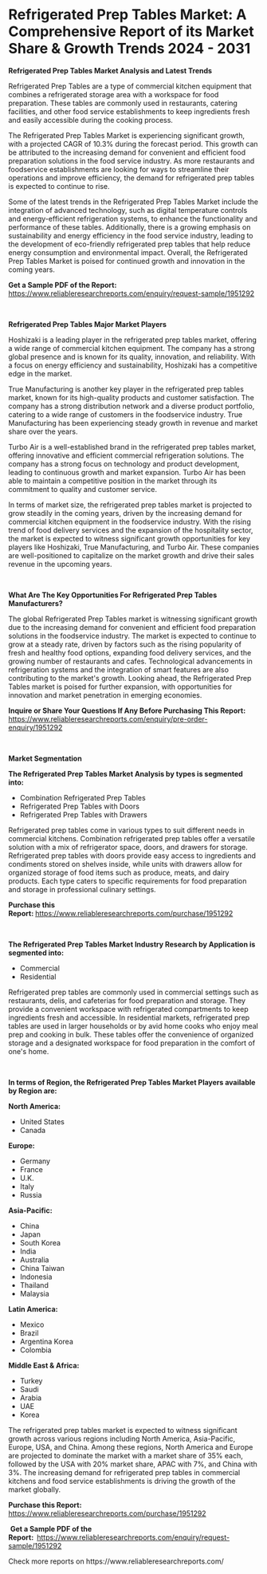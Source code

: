 <p><h1>Refrigerated Prep Tables Market: A Comprehensive Report of its Market Share & Growth Trends 2024 - 2031</h1></p><p><strong>Refrigerated Prep Tables Market Analysis and Latest Trends</strong></p>
<p><p>Refrigerated Prep Tables are a type of commercial kitchen equipment that combines a refrigerated storage area with a workspace for food preparation. These tables are commonly used in restaurants, catering facilities, and other food service establishments to keep ingredients fresh and easily accessible during the cooking process.</p><p>The Refrigerated Prep Tables Market is experiencing significant growth, with a projected CAGR of 10.3% during the forecast period. This growth can be attributed to the increasing demand for convenient and efficient food preparation solutions in the food service industry. As more restaurants and foodservice establishments are looking for ways to streamline their operations and improve efficiency, the demand for refrigerated prep tables is expected to continue to rise.</p><p>Some of the latest trends in the Refrigerated Prep Tables Market include the integration of advanced technology, such as digital temperature controls and energy-efficient refrigeration systems, to enhance the functionality and performance of these tables. Additionally, there is a growing emphasis on sustainability and energy efficiency in the food service industry, leading to the development of eco-friendly refrigerated prep tables that help reduce energy consumption and environmental impact. Overall, the Refrigerated Prep Tables Market is poised for continued growth and innovation in the coming years.</p></p>
<p><strong>Get a Sample PDF of the Report:&nbsp;</strong> <a href="https://www.reliableresearchreports.com/enquiry/request-sample/1951292">https://www.reliableresearchreports.com/enquiry/request-sample/1951292</a></p>
<p>&nbsp;</p>
<p><strong>Refrigerated Prep Tables Major Market Players</strong></p>
<p><p>Hoshizaki is a leading player in the refrigerated prep tables market, offering a wide range of commercial kitchen equipment. The company has a strong global presence and is known for its quality, innovation, and reliability. With a focus on energy efficiency and sustainability, Hoshizaki has a competitive edge in the market.</p><p>True Manufacturing is another key player in the refrigerated prep tables market, known for its high-quality products and customer satisfaction. The company has a strong distribution network and a diverse product portfolio, catering to a wide range of customers in the foodservice industry. True Manufacturing has been experiencing steady growth in revenue and market share over the years.</p><p>Turbo Air is a well-established brand in the refrigerated prep tables market, offering innovative and efficient commercial refrigeration solutions. The company has a strong focus on technology and product development, leading to continuous growth and market expansion. Turbo Air has been able to maintain a competitive position in the market through its commitment to quality and customer service.</p><p>In terms of market size, the refrigerated prep tables market is projected to grow steadily in the coming years, driven by the increasing demand for commercial kitchen equipment in the foodservice industry. With the rising trend of food delivery services and the expansion of the hospitality sector, the market is expected to witness significant growth opportunities for key players like Hoshizaki, True Manufacturing, and Turbo Air. These companies are well-positioned to capitalize on the market growth and drive their sales revenue in the upcoming years.</p></p>
<p>&nbsp;</p>
<p><strong>What Are The Key Opportunities For Refrigerated Prep Tables Manufacturers?</strong></p>
<p><p>The global Refrigerated Prep Tables market is witnessing significant growth due to the increasing demand for convenient and efficient food preparation solutions in the foodservice industry. The market is expected to continue to grow at a steady rate, driven by factors such as the rising popularity of fresh and healthy food options, expanding food delivery services, and the growing number of restaurants and cafes. Technological advancements in refrigeration systems and the integration of smart features are also contributing to the market's growth. Looking ahead, the Refrigerated Prep Tables market is poised for further expansion, with opportunities for innovation and market penetration in emerging economies.</p></p>
<p><strong>Inquire or Share Your Questions If Any Before Purchasing This Report:</strong> <a href="https://www.reliableresearchreports.com/enquiry/pre-order-enquiry/1951292">https://www.reliableresearchreports.com/enquiry/pre-order-enquiry/1951292</a></p>
<p>&nbsp;</p>
<p><strong>Market Segmentation</strong></p>
<p><strong>The Refrigerated Prep Tables Market Analysis by types is segmented into:</strong></p>
<p><ul><li>Combination Refrigerated Prep Tables</li><li>Refrigerated Prep Tables with Doors</li><li>Refrigerated Prep Tables with Drawers</li></ul></p>
<p><p>Refrigerated prep tables come in various types to suit different needs in commercial kitchens. Combination refrigerated prep tables offer a versatile solution with a mix of refrigerator space, doors, and drawers for storage. Refrigerated prep tables with doors provide easy access to ingredients and condiments stored on shelves inside, while units with drawers allow for organized storage of food items such as produce, meats, and dairy products. Each type caters to specific requirements for food preparation and storage in professional culinary settings.</p></p>
<p><strong>Purchase this Report:&nbsp;</strong><a href="https://www.reliableresearchreports.com/purchase/1951292">https://www.reliableresearchreports.com/purchase/1951292</a></p>
<p>&nbsp;</p>
<p><strong>The Refrigerated Prep Tables Market Industry Research by Application is segmented into:</strong></p>
<p><ul><li>Commercial</li><li>Residential</li></ul></p>
<p><p>Refrigerated prep tables are commonly used in commercial settings such as restaurants, delis, and cafeterias for food preparation and storage. They provide a convenient workspace with refrigerated compartments to keep ingredients fresh and accessible. In residential markets, refrigerated prep tables are used in larger households or by avid home cooks who enjoy meal prep and cooking in bulk. These tables offer the convenience of organized storage and a designated workspace for food preparation in the comfort of one's home.</p></p>
<p>&nbsp;</p>
<p><strong>In terms of Region, the Refrigerated Prep Tables Market Players available by Region are:</strong></p>
<p>
    <p> <strong> North America: </strong>
        <ul>
            <li>United States</li>
            <li>Canada</li>
        </ul>
        </p> 
    <p> <strong> Europe: </strong>
        <ul>
            <li>Germany</li>
            <li>France</li>
            <li>U.K.</li>
            <li>Italy</li>
            <li>Russia</li>
        </ul>
        </p> 
    <p> <strong> Asia-Pacific: </strong>
        <ul>
            <li>China</li>
            <li>Japan</li>
            <li>South Korea</li>
            <li>India</li>
            <li>Australia</li>
            <li>China Taiwan</li>
            <li>Indonesia</li>
            <li>Thailand</li>
            <li>Malaysia</li>
        </ul>
        </p> 
    <p> <strong> Latin America: </strong>
        <ul>
            <li>Mexico</li>
            <li>Brazil</li>
            <li>Argentina Korea</li>
            <li>Colombia</li>
        </ul>
        </p> 
    <p> <strong> Middle East & Africa: </strong>
        <ul>
            <li>Turkey</li>
            <li>Saudi</li>
            <li>Arabia</li>
            <li>UAE</li>
            <li>Korea</li>
        </ul>
    </p>
    </p>
<p><p>The refrigerated prep tables market is expected to witness significant growth across various regions including North America, Asia-Pacific, Europe, USA, and China. Among these regions, North America and Europe are projected to dominate the market with a market share of 35% each, followed by the USA with 20% market share, APAC with 7%, and China with 3%. The increasing demand for refrigerated prep tables in commercial kitchens and food service establishments is driving the growth of the market globally.</p></p>
<p><strong>Purchase this Report: </strong><a href="https://www.reliableresearchreports.com/purchase/1951292">https://www.reliableresearchreports.com/purchase/1951292</a></p>
<p>&nbsp;<strong>Get a Sample PDF of the Report:&nbsp;&nbsp;</strong><a href="https://www.reliableresearchreports.com/enquiry/request-sample/1951292">https://www.reliableresearchreports.com/enquiry/request-sample/1951292</a></p>
<p><strong></strong></p>
<p>Check more reports on https://www.reliableresearchreports.com/</p>